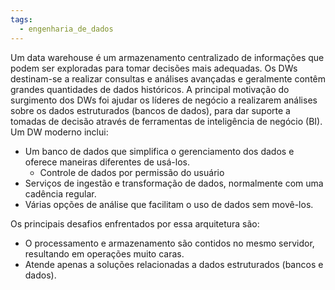 ```yaml
---
tags:
  - engenharia_de_dados
---
```

Um data warehouse é um armazenamento centralizado de informações que podem ser exploradas para tomar decisões mais adequadas. Os DWs destinam-se a realizar consultas e análises avançadas e geralmente contêm grandes quantidades de dados históricos. A principal motivação do surgimento dos DWs foi ajudar os líderes de negócio a realizarem análises sobre os dados estruturados (bancos de dados), para dar suporte a tomadas de decisão através de ferramentas de inteligência de negócio (BI). Um DW moderno inclui:

- Um banco de dados que simplifica o gerenciamento dos dados e oferece maneiras diferentes de usá-los.
	- Controle de dados por permissão do usuário
- Serviços de ingestão e transformação de dados, normalmente com uma cadência regular.
- Várias opções de análise que facilitam o uso de dados sem movê-los.

Os principais desafios enfrentados por essa arquitetura são:

- O processamento e armazenamento são contidos no mesmo servidor, resultando em operações muito caras.
- Atende apenas a soluções relacionadas a dados estruturados (bancos e dados).